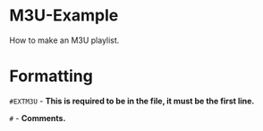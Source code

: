 # M3U-Example
How to make an M3U playlist.



# Formatting

`#EXTM3U` - **This is required to be in the file, it must be the first line.**

`#` - **Comments.**
